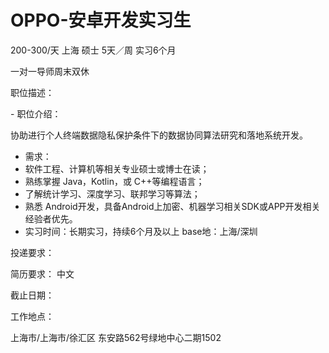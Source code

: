 # OPPO-安卓开发实习生

200-300/天 上海 硕士 5天／周 实习6个月

一对一导师周末双休

职位描述：

\- 职位介绍：

 协助进行个人终端数据隐私保护条件下的数据协同算法研究和落地系统开发。 

- 需求： 
- 软件工程、计算机等相关专业硕士或博士在读； 
- 熟练掌握 Java，Kotlin，或 C++等编程语言； 
- 了解统计学习、深度学习、联邦学习等算法； 
- 熟悉 Android开发，具备Android上加密、机器学习相关SDK或APP开发相关经验者优先。 
- 实习时间：长期实习，持续6个月及以上 base地：上海/深圳

投递要求：

简历要求： 中文

截止日期：

工作地点：

上海市/上海市/徐汇区 东安路562号绿地中心二期1502